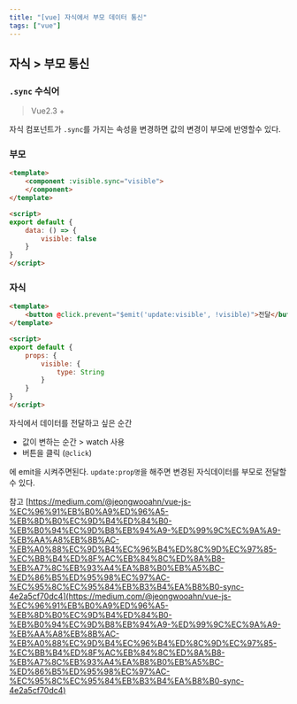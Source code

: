 ```yaml
---
title: "[vue] 자식에서 부모 데이터 통신"
tags: ["vue"]
---
```


## 자식 > 부모 통신 

### `.sync` 수식어
> Vue2.3 +

자식 컴포넌트가 `.sync`를 가지는 속성을 변경하면 값의 변경이 부모에 반영할수 있다. 


### 부모
```html
<template>
	<component :visible.sync="visible">
	</component>
</template>

<script>
export default {
	data: () => {
		visible: false
	}
}
</script>
```

### 자식
```html
<template>
	<button @click.prevent="$emit('update:visible', !visible)">전달</button>
</template>

<script>
export default {
	props: {
		visible: {
			type: String
		}
	}
}
</script>
```
자식에서 데이터를 전달하고 싶은 순간
* 값이 변하는 순간 > watch 사용
* 버튼을 클릭 (`@click`)

에 emit을 시켜주면된다. `update:prop명`을 해주면 변경된 자식데이터를 부모로 전달할 수 있다.

참고
[https://medium.com/@jeongwooahn/vue-js-%EC%96%91%EB%B0%A9%ED%96%A5-%EB%8D%B0%EC%9D%B4%ED%84%B0-%EB%B0%94%EC%9D%B8%EB%94%A9-%ED%99%9C%EC%9A%A9-%EB%AA%A8%EB%8B%AC-%EB%A0%88%EC%9D%B4%EC%96%B4%ED%8C%9D%EC%97%85-%EC%BB%B4%ED%8F%AC%EB%84%8C%ED%8A%B8-%EB%A7%8C%EB%93%A4%EA%B8%B0%EB%A5%BC-%ED%86%B5%ED%95%98%EC%97%AC-%EC%95%8C%EC%95%84%EB%B3%B4%EA%B8%B0-sync-4e2a5cf70dc4](https://medium.com/@jeongwooahn/vue-js-%EC%96%91%EB%B0%A9%ED%96%A5-%EB%8D%B0%EC%9D%B4%ED%84%B0-%EB%B0%94%EC%9D%B8%EB%94%A9-%ED%99%9C%EC%9A%A9-%EB%AA%A8%EB%8B%AC-%EB%A0%88%EC%9D%B4%EC%96%B4%ED%8C%9D%EC%97%85-%EC%BB%B4%ED%8F%AC%EB%84%8C%ED%8A%B8-%EB%A7%8C%EB%93%A4%EA%B8%B0%EB%A5%BC-%ED%86%B5%ED%95%98%EC%97%AC-%EC%95%8C%EC%95%84%EB%B3%B4%EA%B8%B0-sync-4e2a5cf70dc4)
<!--stackedit_data:
eyJoaXN0b3J5IjpbNTA1OTUzNjYzLDExNDM3ODc2NDJdfQ==
-->